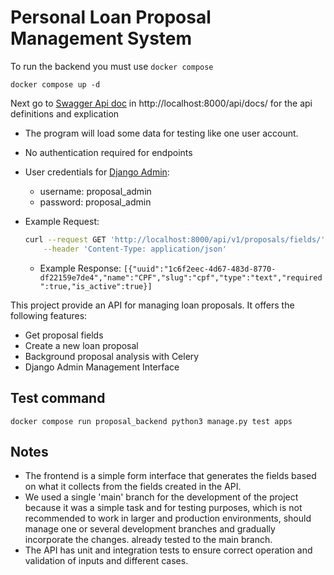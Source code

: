# Personal Loan Proposal Management System

To run the backend you must use `docker compose`

`docker compose up -d`

Next go to [Swagger Api doc](http://localhost:8000/api/docs/) in http://localhost:8000/api/docs/ for the api definitions and explication

- The program will load some data for testing like one user account.
- No authentication required for endpoints
- User credentials for [Django Admin](http://localhost:8000/api/admin/):

  - username: proposal_admin
  - password: proposal_admin

- Example Request:

  ```bash
  curl --request GET 'http://localhost:8000/api/v1/proposals/fields/' \
      --header 'Content-Type: application/json'

  ```

  - Example Response:
    `[{"uuid":"1c6f2eec-4d67-483d-8770-df22159e7de4","name":"CPF","slug":"cpf","type":"text","required":true,"is_active":true}]`

This project provide an API for managing loan proposals. It offers the following features:

- Get proposal fields
- Create a new loan proposal
- Background proposal analysis with Celery
- Django Admin Management Interface

## Test command

`docker compose run proposal_backend python3 manage.py test apps`

## Notes
- The frontend is a simple form interface that generates the fields based on what it collects from the fields created in the API.
- We used a single 'main' branch for the development of the project because it was a simple task and for testing purposes, which is not recommended to work in larger and production environments, should manage one or several development branches and gradually incorporate the changes. already tested to the main branch.
- The API has unit and integration tests to ensure correct operation and validation of inputs and different cases.